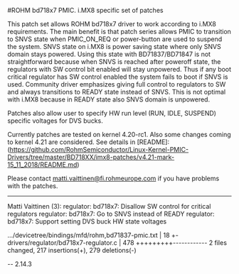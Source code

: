 #ROHM bd718x7 PMIC. i.MX8 specific set of patches

This patch set allows ROHM bd718x7 driver to work according to i.MX8
requirements. The main benefit is that patch series allows PMIC to
transition to SNVS state when PMIC_ON_REQ or power-button are used to
suspend the system. SNVS state on i.MX8 is power saving state where only
SNVS domain stays powered. Using this state with BD71837/BD71847 is not
straightforward because when SNVS is reached after poweroff state, the
regulators with SW control bit enabled will stay unpowered. Thus if any
boot critical regulator has SW control enabled the system fails to boot
if SNVS is used. Community driver emphasizes giving full control to
regulators to SW and always transitions to READY state instead of SNVS.
This is not optimal with i.MX8 because in READY state also SNVS domain
is unpowered.

Patches also allow user to specify HW run level (RUN, IDLE, SUSPEND)
specific voltages for DVS bucks.

Currently patches are tested on kernel 4.20-rc1. Also some changes
coming to kernel 4.21 are considered. See details in 
[README]: (https://github.com/RohmSemiconductor/Linux-Kernel-PMIC-Drivers/tree/master/BD718XX/imx8-patches/v4.21-mark-15_11_2018/README.md)

[patches-4.20]: (https://github.com/RohmSemiconductor/Linux-Kernel-PMIC-Drivers/tree/master/BD718XX/imx8-patches/linux-bd718x7-v4.21-mark-15_11_2018.tar.gz)

Please contact matti.vaittinen@fi.rohmeurope.com if you have problems with the
patches.

---

Matti Vaittinen (3):
  regulator: bd718x7: Disallow SW control for critical regulators
  regulator: bd718x7: Go to SNVS instead of READY
  regulator: bd718x7: Support setting DVS buck HW state voltages

 .../devicetree/bindings/mfd/rohm,bd71837-pmic.txt  |  18 +-
 drivers/regulator/bd718x7-regulator.c              | 478 +++++++++------------
 2 files changed, 217 insertions(+), 279 deletions(-)

-- 
2.14.3

